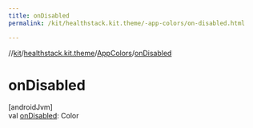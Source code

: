 ```yaml
---
title: onDisabled
permalink: /kit/healthstack.kit.theme/-app-colors/on-disabled.html

---
```

//[kit](../../../index.html)/[healthstack.kit.theme](../index.html)/[AppColors](index.html)/[onDisabled](on-disabled.html)



# onDisabled



[androidJvm]\
val [onDisabled](on-disabled.html): Color




